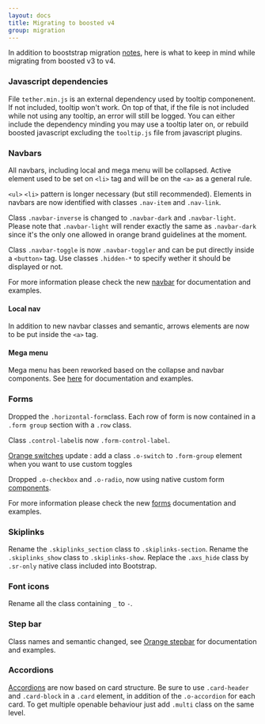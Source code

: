 ```yaml
---
layout: docs
title: Migrating to boosted v4
group: migration
---
```


In addition to booststrap migration [notes](../migration/), here is what to keep in mind while migrating from boosted v3 to v4.

### Javascript dependencies

File `tether.min.js` is an external dependency used by tooltip componenent. If not included, tooltip won't work. On top of that, if the file is not included while not using any tooltip,
 an error will still be logged. You can either include the dependency minding you may use a tooltip later on, or rebuild boosted javascript excluding the `tooltip.js` file from javascript plugins.

### Navbars

All navbars, including local and mega menu will be collapsed.
Active element used to be set on `<li>` tag and will be on the `<a>` as a general rule.

`<ul>` `<li>` pattern is longer necessary (but still recommended). Elements in navbars are now identified with classes `.nav-item` and `.nav-link`.

Class `.navbar-inverse` is changed to `.navbar-dark` and `.navbar-light`. Please note that `.navbar-light` will render exactly the same as `.navbar-dark` since it's the only one allowed in orange brand guidelines at the moment.

Class `.navbar-toggle` is now `.navbar-toggler` and can be put directly inside a `<button>` tag. Use classes `.hidden-*` to specify wether it should be displayed or not.

For more information please check the new [navbar](../components/navbar/) for documentation and examples.

#### Local nav

In addition to new navbar classes and semantic, arrows elements are now to be put inside the `<a>` tag.

#### Mega menu

Mega menu has been reworked based on the collapse and navbar components. See [here](../components/orange-megamenu/) for documentation and examples.

### Forms

Dropped the `.horizontal-form`class. Each row of form is now contained in a `.form group` section with a `.row` class.

Class `.control-label`is now `.form-control-label`.

[Orange switches](../components/orange-switches/) update : add a class `.o-switch` to `.form-group` element when you want to use custom toggles

Dropped `.o-checkbox` and `.o-radio`, now using native custom form [components](../components/forms/#checkboxes-and-radios-1).

For more information please check the new [forms](../components/forms/) documentation and examples.


### Skiplinks

Rename the `.skiplinks_section` class to `.skiplinks-section`.
Rename the `.skiplinks_show` class to `.skiplinks-show`.
Replace the `.axs_hide` class by `.sr-only` native class included into Bootstrap.


### Font icons

Rename all the class containing  `_` to `-`.

### Step bar

Class names and semantic changed, see [Orange stepbar](../components/orange-stepbar/) for documentation and examples.

### Accordions

[Accordions](../components/orange-accordion/) are now based on card structure. Be sure to use `.card-header` and `.card-block` in a `.card` element, in addition of the `.o-accordion` for each card. To get multiple openable behaviour just add `.multi` class on the same level.
